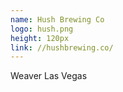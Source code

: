 ```yaml
---
name: Hush Brewing Co
logo: hush.png
height: 120px
link: //hushbrewing.co/
---
```

<ul style="list-style-type:none; margin:0; padding:0;">
  <li>Weaver Las Vegas</li>
</ul>

